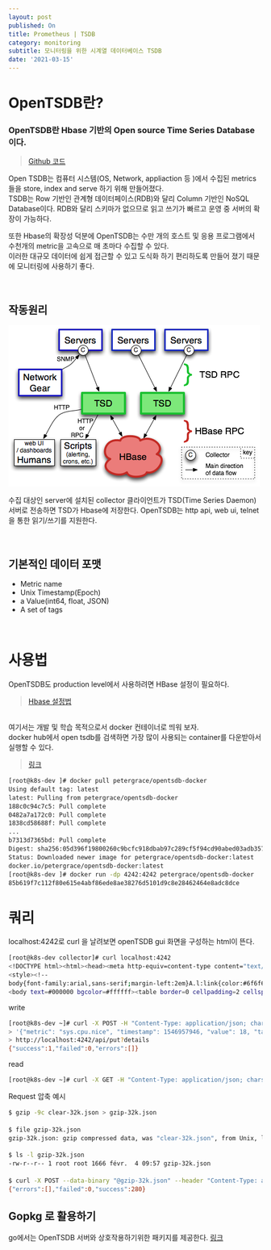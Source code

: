 ```yaml
---
layout: post
published: On
title: Prometheus | TSDB
category: monitoring
subtitle: 모니터링을 위한 시계열 데이터베이스 TSDB 
date: '2021-03-15'
---
```


# OpenTSDB란?

### OpenTSDB란 Hbase 기반의 Open source Time Series Database 이다. <br>

> [Github 코드](https://github.com/OpenTSDB/opentsdb) <br>

Open TSDB는 컴퓨터 시스템(OS, Network, appliaction 등 )에서 수집된 metrics들을 store, index and serve 하기 위해 만들어졌다. <br>
TSDB는 Row 기반인 관계형 데이터페이스(RDB)와 달리 Column 기반인 NoSQL Database이다. RDB와 달리 스키마가 없으므로 읽고 쓰기가 빠르고 운영 중 서버의 확장이 가능하다.<br>

또한 Hbase의 확장성 덕분에 OpenTSDB는 수만 개의 호스트 및 응용 프로그램에서 수천개의 metric을 고속으로 매 초마다 수집할 수 있다. <br>이러한 대규모 데이터에 쉽게 접근할 수 있고 도식화 하기 편리하도록 만들어 졌기 때문에 모니터링에 사용하기 좋다. 

<br>

## 작동원리

<img src="../assets/img/tsdb-architecture.png">

수집 대상인 server에 설치된 collector 클라이언트가 TSD(Time Series Daemon)서버로 전송하면 TSD가 Hbase에 저장한다.
OpenTSDB는 http api, web ui, telnet을 통한 읽기/쓰기를 지원한다.

<br>

## 기본적인 데이터 포맷
- Metric name 
- Unix Timestamp(Epoch)
- a Value(int64, float, JSON)
- A set of tags

<br>

# 사용법

OpenTSDB도 production level에서 사용하려면 HBase 설정이 필요하다. <br>
> [Hbase 설정법](http://engineering.vcnc.co.kr/2013/04/hbase-configuration/)

<br>
여기서는 개발 및 학습 목적으로서 docker 컨테이너로 띄워 보자. <br>
docker hub에서 open tsdb를 검색하면 가장 많이 사용되는 container를 다운받아서 실행할 수 있다. 

> [링크](https://hub.docker.com/r/petergrace/opentsdb-docker/)


```sh
[root@k8s-dev ]# docker pull petergrace/opentsdb-docker
Using default tag: latest
latest: Pulling from petergrace/opentsdb-docker
188c0c94c7c5: Pull complete
0482a7a172c0: Pull complete
1838cd58688f: Pull complete
...
b7313d7365bd: Pull complete
Digest: sha256:05d396f19800260c9bcfc918dbab97c289cf5f94cd90abed03adb357244516f0
Status: Downloaded newer image for petergrace/opentsdb-docker:latest
docker.io/petergrace/opentsdb-docker:latest
[root@k8s-dev ]# docker run -dp 4242:4242 petergrace/opentsdb-docker
85b619f7c112f80e615e4abf86ede8ae38276d5101d9c8e28462464e8adc8dce
```

# 쿼리

localhost:4242로 curl 을 날려보면 openTSDB gui 화면을 구성하는 html이 뜬다. 

```sh
[root@k8s-dev collector]# curl localhost:4242
<!DOCTYPE html><html><head><meta http-equiv=content-type content="text/html;charset=utf-8"><title>OpenTSDB</title>
<style><!--
body{font-family:arial,sans-serif;margin-left:2em}A.l:link{color:#6f6f6f}A.u:link{color:green}.fwf{font-family:monospace;white-space:pre-wrap}//--></style><script type=text/javascript language=javascript src=s/queryui.nocache.js></script></head>
<body text=#000000 bgcolor=#ffffff><table border=0 cellpadding=2 cellspacing=0 width=100%><tr><td rowspan=3 width=1% nowrap><img src=s/opentsdb_header.jpg><td>&nbsp;</td></tr><tr><td><font color=#507e9b><b></b></td></tr><tr><td>&nbsp;</td></tr></table><div id=queryuimain></div><noscript>You must have JavaScript enabled.</noscript><iframe src=javascript:'' id=__gwt_historyFrame tabIndex=-1 style=position:absolute;width:0;height:0;border:0></iframe><table width=100% cellpadding=0 cellspacing=0><tr><td class=subg><img alt="" width=1 height=6></td></tr></table></body></html>
```

write 
```sh
[root@k8s-dev ~]# curl -X POST -H "Content-Type: application/json; charset=utf-8" -d \
> '{"metric": "sys.cpu.nice", "timestamp": 1546957946, "value": 18, "tags": {"host": "deo"}}' \
> http://localhost:4242/api/put?details
{"success":1,"failed":0,"errors":[]}
```

read
```sh
[root@k8s-dev ~]# curl -X GET -H "Content-Type: application/json; charset=utf-8" "http://localhost:4242/api/query?start=1546957946&m=sum:sys.cpu.nice"
```



Request 압축 예시
```sh
$ gzip -9c clear-32k.json > gzip-32k.json

$ file gzip-32k.json
gzip-32k.json: gzip compressed data, was "clear-32k.json", from Unix, last modified: Thu Jan 16 15:31:55 2014

$ ls -l gzip-32k.json
-rw-r--r-- 1 root root 1666 févr.  4 09:57 gzip-32k.json

$ curl -X POST --data-binary "@gzip-32k.json" --header "Content-Type: application/json" --header "Content-Encoding: gzip" http://mytsdb1:4242/api/put?details
{"errors":[],"failed":0,"success":280}
```










## Gopkg 로 활용하기

go에서는 OpenTSDB 서버와 상호작용하기위한 패키지를 제공한다. [링크](https://pkg.go.dev/bosun.org/opentsdb)

